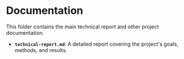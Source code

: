 # Documentation

This folder contains the main technical report and other project documentation.

- **`technical-report.md`**: A detailed report covering the project's goals, methods, and results.
